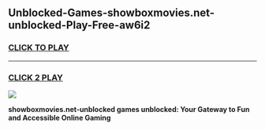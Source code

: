 
## Unblocked-Games-showboxmovies.net-unblocked-Play-Free-aw6i2
<h3>
<a href="https://premium76.site?title=showboxmovies.net-unblocked&ref=18A1">CLICK TO PLAY</a></h3>
<hr>

<h3>
<a href="https://premium76.site?title=showboxmovies.net-unblocked&ref=18A1">CLICK 2 PLAY</a>
  
</h3>

<a href="https://premium76.site?title=showboxmovies.net-unblocked&ref=18A1"><img src="https://clearcache.store/games.png"></a>


**showboxmovies.net-unblocked games unblocked: Your Gateway to Fun and Accessible Online Gaming**
